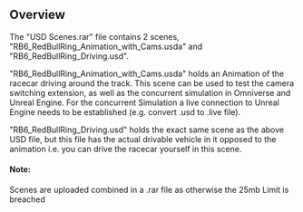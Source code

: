 <h2>Overview</h2>
The "USD Scenes.rar" file contains 2 scenes, "RB6_RedBullRing_Animation_with_Cams.usda" and "RB6_RedBullRing_Driving.usd".


"RB6_RedBullRing_Animation_with_Cams.usda" holds an Animation of the racecar driving around the track. This scene can be used to test the camera switching extension, as well as the concurrent simulation in Omniverse and Unreal Engine. For the concurrent Simulation a live connection to Unreal Engine needs to be established (e.g. convert .usd to .live file).


"RB6_RedBullRing_Driving.usd" holds the exact same scene as the above USD file, but this file has the actual drivable vehicle in it opposed to the animation i.e. you can drive the racecar yourself in this scene.



<h4>Note:</h4>
Scenes are uploaded combined in a .rar file as otherwise the 25mb Limit is breached
